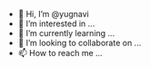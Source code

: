 - 👋 Hi, I’m @yugnavi
- 👀 I’m interested in ...
- 🌱 I’m currently learning ...
- 💞️ I’m looking to collaborate on ...
- 📫 How to reach me ...

<!---
yugnavi/yugnavi is a ✨ special ✨ repository because its `README.md` (this file) appears on your GitHub profile.
You can click the Preview link to take a look at your changes.
--->
